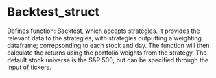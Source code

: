 # Backtest_struct

Defines function: Backtest, which accepts strategies. It provides the relevant data to the strategies, with strategies outputting a weighting dataframe; correpsonding to each stock and day.
The function will then calculate the returns using the portfolio weights from the strategy. The default stock universe is the S&P 500, but can be specified through the input of tickers.
